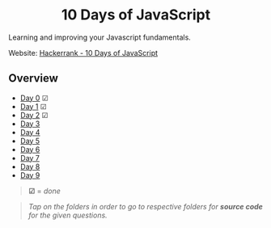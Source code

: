 <h1 align="center">10 Days of JavaScript</h1>

<p>Learning and improving your Javascript fundamentals.</p>

Website: [Hackerrank - 10 Days of JavaScript](https://www.hackerrank.com/domains/tutorials/10-days-of-javascript)

## Overview

- [Day 0](https://github.com/lostgirljourney/10DaysOfJS/tree/main/Day%200) &#9745;
- [Day 1](https://github.com/lostgirljourney/10DaysOfJS/tree/main/Day%201) &#9745;
- [Day 2](https://github.com/lostgirljourney/10DaysOfJS/tree/main/Day%202) &#9745;
- [Day 3](https://github.com/lostgirljourney/10DaysOfJS/tree/main/Day%203)
- [Day 4](https://github.com/lostgirljourney/10DaysOfJS/tree/main/Day%204)
- [Day 5](#)
- [Day 6](#)
- [Day 7](#)
- [Day 8](#)
- [Day 9](#)

> **&#9745;** = *done*

> *Tap on the folders in order to go to respective folders for **source code** for the given questions.*
